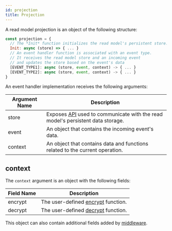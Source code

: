 ```yaml
---
id: projection
title: Projection
---
```


A read model projection is an object of the following structure:

```js
const projection = {
  // The *Init* function initializes the read model's persistent store.
  Init: async (store) => { ... }
  // An event handler function is associated with an event type.
  // It receives the read model store and an incoming event
  // and updates the store based on the event's data
  [EVENT_TYPE1]: async (store, event, context) -> { ... }
  [EVENT_TYPE2]: async (store, event, context) -> { ... }
}
```

An event handler implementation receives the following arguments:

| Argument Name | Description                                                                                              |
| ------------- | -------------------------------------------------------------------------------------------------------- |
| store         | Exposes [API](../read-model/store.md) used to communicate with the read model's persistent data storage. |
| event         | An object that contains the incoming event's data.                                                       |
| context       | An object that contains data and functions related to the current operation.                             |

## context

The `context` argument is an object with the following fields:

| Field Name | Description                                               |
| ---------- | --------------------------------------------------------- |
| encrypt    | The user-defined [encrypt](../../encryption.md) function. |
| decrypt    | The user-defined [decrypt](../../encryption.md) function. |

This object can also contain additional fields added by [middleware](../../middleware.md).
